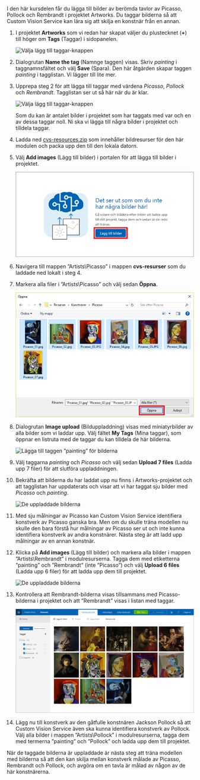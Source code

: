 I den här kursdelen får du lägga till bilder av berömda tavlor av Picasso, Pollock och Rembrandt i projektet Artworks. Du taggar bilderna så att Custom Vision Service kan lära sig att skilja en konstnär från en annan.

1. I projektet **Artworks** som vi redan har skapat väljer du plustecknet (**+**) till höger om **Tags** (Taggar) i sidopanelen.

     ![Välja lägg till taggar-knappen](../media/2-add-tags.png)

1. Dialogrutan **Name the tag** (Namnge taggen) visas. Skriv *painting* i taggnamnsfältet och välj **Save** (Spara). Den här åtgärden skapar taggen *painting* i tagglistan. Vi lägger till lite mer. 

1. Upprepa steg 2 för att lägga till taggar med värdena *Picasso*, *Pollock* och *Rembrandt*. Tagglistan ser ut så här när du är klar.

    ![Välja lägg till taggar-knappen](../media/2-tag-list.png)

    Som du kan är antalet bilder i projektet som har taggats med var och en av dessa taggar noll. Ni ska vi lägga till några bilder i projektet och tilldela taggar.

1. Ladda ned [cvs-resources.zip](https://github.com/MicrosoftDocs/mslearn-classify-images-with-the-custom-vision-service/raw/master/cvs-resources.zip) som innehåller bildresurser för den här modulen och packa upp den till den lokala datorn. 

1. Välj **Add images** (Lägg till bilder) i portalen för att lägga till bilder i projektet.

    ![Lägga till bilder i Artworks-projektet](../media/2-portal-click-add-images.png)

1. Navigera till mappen ”Artists\Picasso” i mappen **cvs-resurser** som du laddade ned lokalt i steg 4.

1. Markera alla filer i ”Artists\Picasso” och välj sedan **Öppna**.

    ![Välja en bild](../media/2-fe-browse-picasso-01.png)

1. Dialogrutan **Image upload** (Bilduppladdning) visas med miniatyrbilder av alla bilder som vi laddar upp. Välj fältet **My Tags** (Mina taggar), som öppnar en listruta med de taggar du kan tilldela de här bilderna. 

    ![Lägga till taggen ”painting” för bilderna](../media/2-upload-picasso-tags.png)

1. Välj taggarna *painting* och *Picasso* och välj sedan **Upload 7 files** (Ladda upp 7 filer) för att slutföra uppladdningen. 

1. Bekräfta att bilderna du har laddat upp nu finns i Artworks-projektet och att tagglistan har uppdaterats och visar att vi har taggat sju bilder med *Picasso* och *painting*.

    ![De uppladdade bilderna](../media/2-portal-tagged-01.png)

1. Med sju målningar av Picasso kan Custom Vision Service identifiera konstverk av Picasso ganska bra. Men om du skulle träna modellen nu skulle den bara förstå hur målningar av Picasso ser ut och inte kunna identifiera konstverk av andra konstnärer. Nästa steg är att ladd upp målningar av en annan konstnär. 

1. Klicka på **Add images** (Lägg till bilder) och markera alla bilder i mappen ”Artists\Rembrandt” i modulresurserna. Tagga dem med etiketterna ”painting” och ”Rembrandt” (inte ”Picasso”) och välj **Upload 6 files** (Ladda upp 6 filer) för att ladda upp dem till projektet.

    ![De uppladdade bilderna](../media/2-upload-rembrandt.png)

1. Kontrollera att Rembrandt-bilderna visas tillsammans med Picasso-bilderna i projektet och att ”Rembrandt” visas i listan med taggar.

    ![Bilder av Picasso och Rembrandt](../media/2-portal-tagged-02.png)

1. Lägg nu till konstverk av den gåtfulle konstnären Jackson Pollock så att Custom Vision Service även ska kunna identifiera konstverk av Pollock. Välj alla bilder i mappen ”Artists\Pollock” i modulresurserna, tagga dem med termerna ”painting” och ”Pollock” och ladda upp dem till projektet.

När de taggade bilderna är uppladdade är nästa steg att träna modellen med bilderna så att den kan skilja mellan konstverk målade av Picasso, Rembrandt och Pollock, och avgöra om en tavla är målad av någon av de här konstnärerna.